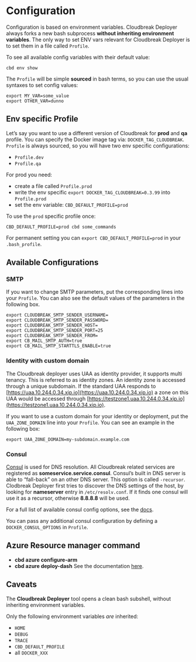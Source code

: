 # Configuration

Configuration is based on environment variables. Cloudbreak Deployer always forks a new bash subprocess **without
inheriting environment variables**. The only way to set ENV vars relevant for Cloudbreak Deployer is to set them
in a file called `Profile`.

To see all available config variables with their default value:

```
cbd env show
```

The `Profile` will be simple **sourced** in bash terms, so you can use the usual syntaxes to set config values:

```
export MY_VAR=some_value
export OTHER_VAR=dunno
```

## Env specific Profile

Let’s say you want to use a different version of Cloudbreak for **prod** and **qa** profile.
You can specify the Docker image tag via: `DOCKER_TAG_CLOUDBREAK`.
`Profile` is always sourced, so you will have two env specific configurations:
- `Profile.dev`
- `Profile.qa`

For prod you need:

- create a file called `Profile.prod`
- write the env specific `export DOCKER_TAG_CLOUDBREAK=0.3.99` into `Profile.prod`
- set the env variable: `CBD_DEFAULT_PROFILE=prod`

To use the `prod` specific profile once:
```
CBD_DEFAULT_PROFILE=prod cbd some_commands
```

For permanent setting you can `export CBD_DEFAULT_PROFILE=prod` in your `.bash_profile`.

## Available Configurations

### SMTP

If you want to change SMTP parameters, put the corresponding lines into your `Profile`. You can also see the default values of the parameters in the following box.
```
export CLOUDBREAK_SMTP_SENDER_USERNAME=
export CLOUDBREAK_SMTP_SENDER_PASSWORD=
export CLOUDBREAK_SMTP_SENDER_HOST=
export CLOUDBREAK_SMTP_SENDER_PORT=25
export CLOUDBREAK_SMTP_SENDER_FROM=
export CB_MAIL_SMTP_AUTH=true
export CB_MAIL_SMTP_STARTTLS_ENABLE=true
```

### Identity with custom domain 

The Cloudbreak deployer uses UAA as identity provider, it supports multi tenancy. This is referred to as 
identity zones. An identity zone is accessed through a unique subdomain. If the standard UAA responds to [https://uaa.10.244.0.34.xip.io](https://uaa.10.244.0.34.xip.io) a zone on this UAA would be accessed 
 through [https://testzone1.uaa.10.244.0.34.xip.io](https://testzone1.uaa.10.244.0.34.xip.io).
 
If you want to use a custom domain for your identity or deployment, put the `UAA_ZONE_DOMAIN` line into your 
`Profile`. You can see an example in the following box:
```
export UAA_ZONE_DOMAIN=my-subdomain.example.com
```

### Consul

[Consul](http://consul.io) is used for DNS resolution. All Cloudbreak related services are registered as
**someservice.service.consul**. Consul’s built in DNS server is able to “fall-back” on an other DNS server.
This option is called `-recursor`. Clodbreak Deployer first tries to discover the DNS settings of the host,
by looking for **nameserver** entry in `/etc/resolv.conf`. If it finds one consul will use it as a recursor,
otherwise **8.8.8.8** will be used.

For a full list of available consul config options, see the [docs](https://consul.io/docs/agent/options.html).

You can pass any additional consul configuration by defining a `DOCKER_CONSUL_OPTIONS` in `Profile`.

## Azure Resource manager command
- **cbd azure configure-arm**
- **cbd azure deploy-dash**
See the documentation [here](/azure_pre_prov/#azure-application-setup-with-cloudbreak-deployer).

## Caveats

The **Cloudbreak Deployer** tool opens a clean bash subshell, without inheriting environment variables.

Only the following environment variables _are_ inherited:

- `HOME`
- `DEBUG`
- `TRACE`
- `CBD_DEFAULT_PROFILE`
- all `DOCKER_XXX`
